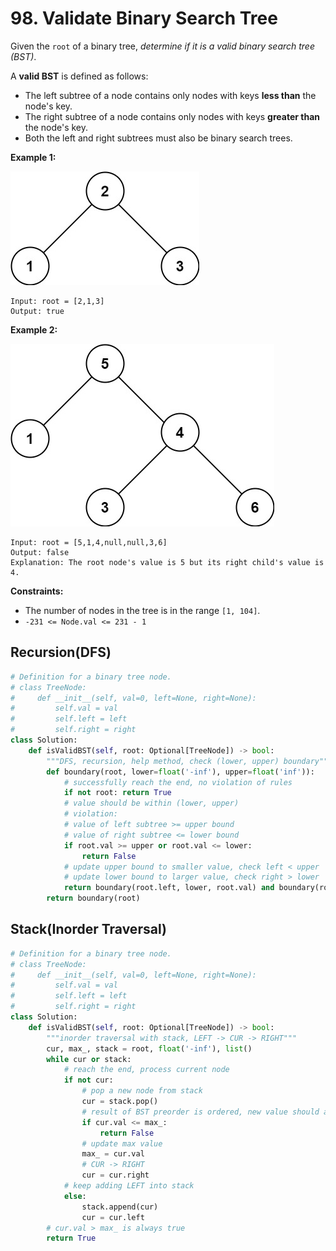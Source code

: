 # 98. Validate Binary Search Tree

Given the `root` of a binary tree, *determine if it is a valid binary search tree (BST)*.

A **valid BST** is defined as follows:

* The left subtree of a node contains only nodes with keys **less than** the node's key.
* The right subtree of a node contains only nodes with keys **greater than** the node's key.
* Both the left and right subtrees must also be binary search trees.
 

**Example 1:**

![img_24.png](../Images/img_24.png)

```
Input: root = [2,1,3]
Output: true
```

**Example 2:**

![img_25.png](../Images/img_25.png)

```
Input: root = [5,1,4,null,null,3,6]
Output: false
Explanation: The root node's value is 5 but its right child's value is 4.
```

**Constraints:**

* The number of nodes in the tree is in the range `[1, 104]`.
* `-231 <= Node.val <= 231 - 1`

## Recursion(DFS)
```python
# Definition for a binary tree node.
# class TreeNode:
#     def __init__(self, val=0, left=None, right=None):
#         self.val = val
#         self.left = left
#         self.right = right
class Solution:
    def isValidBST(self, root: Optional[TreeNode]) -> bool:
        """DFS, recursion, help method, check (lower, upper) boundary"""
        def boundary(root, lower=float('-inf'), upper=float('inf')):
            # successfully reach the end, no violation of rules
            if not root: return True
            # value should be within (lower, upper)
            # violation:
            # value of left subtree >= upper bound
            # value of right subtree <= lower bound
            if root.val >= upper or root.val <= lower:
                return False
            # update upper bound to smaller value, check left < upper
            # update lower bound to larger value, check right > lower
            return boundary(root.left, lower, root.val) and boundary(root.right, root.val, upper) 
        return boundary(root)
```

## Stack(Inorder Traversal)
```python
# Definition for a binary tree node.
# class TreeNode:
#     def __init__(self, val=0, left=None, right=None):
#         self.val = val
#         self.left = left
#         self.right = right
class Solution:
    def isValidBST(self, root: Optional[TreeNode]) -> bool:
        """inorder traversal with stack, LEFT -> CUR -> RIGHT"""
        cur, max_, stack = root, float('-inf'), list()
        while cur or stack:
            # reach the end, process current node
            if not cur:
                # pop a new node from stack
                cur = stack.pop()
                # result of BST preorder is ordered, new value should always be bigger
                if cur.val <= max_:
                    return False
                # update max value
                max_ = cur.val
                # CUR -> RIGHT
                cur = cur.right
            # keep adding LEFT into stack
            else:
                stack.append(cur)
                cur = cur.left
        # cur.val > max_ is always true
        return True
```
